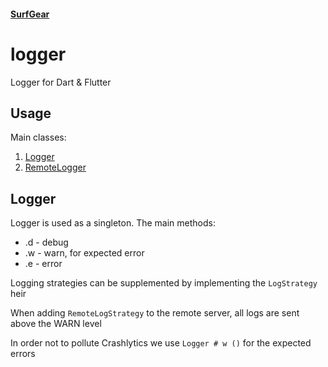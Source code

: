 #### [SurfGear](https://github.com/surfstudio/SurfGear)

# logger

Logger for Dart & Flutter

## Usage

Main classes:
1. [Logger](lib/src/logger.dart)
2. [RemoteLogger](lib/src/remote_logger.dart)

## Logger

Logger is used as a singleton. The main methods:
* .d - debug
* .w - warn, for expected error
* .e - error

Logging strategies can be supplemented by implementing the `LogStrategy` heir

When adding `RemoteLogStrategy` to the remote server, all logs are sent above the WARN level

In order not to pollute Crashlytics we use `Logger # w ()` for the expected errors